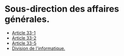 # Sous-direction des affaires générales.

- [Article 33-1](article-33-1.md)
- [Article 33-2](article-33-2.md)
- [Article 33-5](article-33-5.md)
- [Division de l'informatique.](division-de-l-informatique)
